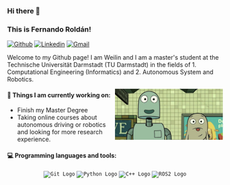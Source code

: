 ### Hi there 👋 
### This is Fernando Roldán!
 
[![Github](https://img.shields.io/badge/-Github-000?style=flat&logo=Github&logoColor=white)](https://github.com/weilinhan/weilinhan)
[![Linkedin](https://img.shields.io/badge/-LinkedIn-blue?style=flat&logo=Linkedin&logoColor=white)](https://www.linkedin.com/in/weilin-han-395416166/)
[![Gmail](https://img.shields.io/badge/-Gmail-c14438?style=flat&logo=Gmail&logoColor=white)](mailto:hanweilin1023957679@gmail.com)
 
Welcome to my Github page! I am Weilin and I am a master's student at the Technische Universität Darmstadt (TU Darmstadt) in the fields of 1. Computational Engineering (Informatics) and 2. Autonomous System and Robotics. 
 
<img align="right" alt="img" src="https://github.com/weilinhan/weilinhan/blob/master/6ea566f04e2d8201c97f340ebf2b9da.jpg" width="50%" height="auto" />
 
 
#### 🌱 Things I am currently working on: 
- Finish my  Master Degree  
- Taking online courses about autonomous driving or robotics and looking for more research experience.
 
 
#### :computer: Programming languages and tools: 
<p align="center">
  <code><img width="10%" src="https://www.vectorlogo.zone/logos/git-scm/git-scm-icon.svg" alt="Git Logo"></code>
  <code><img width="10%" src="https://www.vectorlogo.zone/logos/python/python-icon.svg" alt="Python Logo"></code>
  <code><img width="10%" src="https://upload.wikimedia.org/wikipedia/commons/1/18/ISO_C%2B%2B_Logo.svg" alt="C++ Logo"></code>
  <code><img width="10%" src="https://www.vectorlogo.zone/logos/ros/ros-icon.svg" alt="ROS2 Logo"></code>
</p>
 
